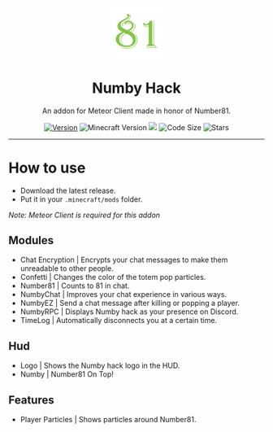 <div align="center">
  <!-- Logo and Title -->
  <img src="/src/main/resources/assets/number/textures/icon.png" alt="logo" width="20%"/>
  <h1>Numby Hack</h1>
  <p>An addon for Meteor Client made in honor of Number81.</p>

  <!-- Fancy badges -->
<a href="https://github.com/cqb13/Numby-hack/releases"><img src="https://img.shields.io/badge/Version-v1.2-blue" alt="Version"></a>
<img src="https://img.shields.io/badge/Minecraft%20Version-1.18.2-blue" alt="Minecraft Version">
<img src="https://img.shields.io/github/downloads/cqb13/Numby-hack/total">
<img src="https://img.shields.io/github/languages/code-size/cqb13/Numby-hack" alt="Code Size">
<img src="https://img.shields.io/github/stars/cqb13/Numby-hack" alt="Stars">
</div>

<hr />

# How to use
- Download the latest release.
- Put it in your `.minecraft/mods` folder.

*Note: Meteor Client is required for this addon*

## Modules
- Chat Encryption | Encrypts your chat messages to make them unreadable to other people.
- Confetti | Changes the color of the totem pop particles.
- Number81 | Counts to 81 in chat.
- NumbyChat | Improves your chat experience in various ways.
- NumbyEZ | Send a chat message after killing or popping a player.
- NumbyRPC | Displays Numby hack as your presence on Discord.
- TimeLog | Automatically disconnects you at a certain time.

## Hud
- Logo | Shows the Numby hack logo in the HUD.
- Numby | Number81 On Top!

## Features 
- Player Particles | Shows particles around Number81.

